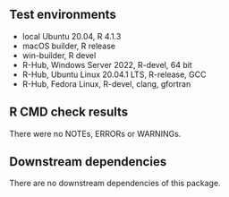 ## Test environments
* local Ubuntu 20.04, R 4.1.3
* macOS builder, R release
* win-builder, R devel
* R-Hub, Windows Server 2022, R-devel, 64 bit
* R-Hub, Ubuntu Linux 20.04.1 LTS, R-release, GCC
* R-Hub, Fedora Linux, R-devel, clang, gfortran

## R CMD check results
There were no NOTEs, ERRORs or WARNINGs.

## Downstream dependencies
There are no downstream dependencies of this package.
